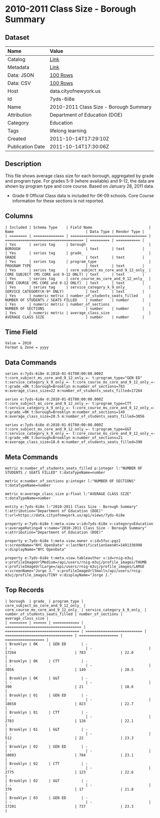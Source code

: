 # 2010-2011 Class Size - Borough Summary

## Dataset

| Name | Value |
| :--- | :---- |
| Catalog | [Link](https://catalog.data.gov/dataset/2010-2011-class-size-borough-summary-15572) |
| Metadata | [Link](https://data.cityofnewyork.us/api/views/7yds-6i8e) |
| Data: JSON | [100 Rows](https://data.cityofnewyork.us/api/views/7yds-6i8e/rows.json?max_rows=100) |
| Data: CSV | [100 Rows](https://data.cityofnewyork.us/api/views/7yds-6i8e/rows.csv?max_rows=100) |
| Host | data.cityofnewyork.us |
| Id | 7yds-6i8e |
| Name | 2010-2011 Class Size - Borough Summary |
| Attribution | Department of Education (DOE) |
| Category | Education |
| Tags | lifelong learning |
| Created | 2011-10-14T17:29:10Z |
| Publication Date | 2011-10-14T17:30:06Z |

## Description

This file shows average class size for each borough, aggregated by grade and program type. For grades 5-9 (where available) and 9-12, the data are shown by program type and core course.
Based on January 28, 2011 data.
* Grade 9 Official Class data is included for 0K-09 schools. Core Course information for these sections is not reported.

## Columns

```ls
| Included | Schema Type    | Field Name                          | Name                                 | Data Type | Render Type |
| ======== | ============== | =================================== | ==================================== | ========= | =========== |
| Yes      | series tag     | borough                             | BOROUGH                              | text      | text        |
| Yes      | series tag     | grade_                              | GRADE                                | text      | text        |
| Yes      | series tag     | program_type                        | PROGRAM TYPE                         | text      | text        |
| Yes      | series tag     | core_subject_ms_core_and_9_12_only_ | CORE SUBJECT (MS CORE and 9-12 ONLY) | text      | text        |
| Yes      | series tag     | core_course_ms_core_and_9_12_only_  | CORE COURSE (MS CORE and 9-12 ONLY)  | text      | text        |
| Yes      | series tag     | service_category_k_9_only_          | SERVICE CATEGORY(K-9* ONLY)          | text      | text        |
| Yes      | numeric metric | number_of_students_seats_filled     | NUMBER OF STUDENTS / SEATS FILLED    | number    | number      |
| Yes      | numeric metric | number_of_sections                  | NUMBER OF SECTIONS                   | number    | number      |
| Yes      | numeric metric | average_class_size                  | AVERAGE CLASS SIZE                   | number    | number      |
```

## Time Field

```ls
Value = 2010
Format & Zone = yyyy
```

## Data Commands

```ls
series e:7yds-6i8e d:2010-01-01T00:00:00.000Z t:core_subject_ms_core_and_9_12_only_=- t:program_type="GEN ED" t:service_category_k_9_only_=- t:core_course_ms_core_and_9_12_only_=- t:grade_=0K t:borough=Brooklyn m:number_of_sections=783 m:average_class_size=22 m:number_of_students_seats_filled=17264

series e:7yds-6i8e d:2010-01-01T00:00:00.000Z t:core_subject_ms_core_and_9_12_only_=- t:program_type=CTT t:service_category_k_9_only_=- t:core_course_ms_core_and_9_12_only_=- t:grade_=0K t:borough=Brooklyn m:number_of_sections=149 m:average_class_size=20.5 m:number_of_students_seats_filled=3056

series e:7yds-6i8e d:2010-01-01T00:00:00.000Z t:core_subject_ms_core_and_9_12_only_=- t:program_type=G&T t:service_category_k_9_only_=- t:core_course_ms_core_and_9_12_only_=- t:grade_=0K t:borough=Brooklyn m:number_of_sections=21 m:average_class_size=18.6 m:number_of_students_seats_filled=390
```

## Meta Commands

```ls
metric m:number_of_students_seats_filled p:integer l:"NUMBER OF STUDENTS / SEATS FILLED" t:dataTypeName=number

metric m:number_of_sections p:integer l:"NUMBER OF SECTIONS" t:dataTypeName=number

metric m:average_class_size p:float l:"AVERAGE CLASS SIZE" t:dataTypeName=number

entity e:7yds-6i8e l:"2010-2011 Class Size - Borough Summary" t:attribution="Department of Education (DOE)" t:url=https://data.cityofnewyork.us/api/views/7yds-6i8e

property e:7yds-6i8e t:meta.view v:id=7yds-6i8e v:category=Education v:averageRating=0 v:name="2010-2011 Class Size - Borough Summary" v:attribution="Department of Education (DOE)"

property e:7yds-6i8e t:meta.view.owner v:id=5fuc-pqz2 v:screenName="NYC OpenData" v:lastNotificationSeenAt=1491336998 v:displayName="NYC OpenData"

property e:7yds-6i8e t:meta.view.tableauthor v:id=rnig-m3uj v:profileImageUrlMedium=/api/users/rnig-m3uj/profile_images/THUMB v:profileImageUrlLarge=/api/users/rnig-m3uj/profile_images/LARGE v:screenName="Jorge J." v:profileImageUrlSmall=/api/users/rnig-m3uj/profile_images/TINY v:displayName="Jorge J."
```

## Top Records

```ls
| borough  | grade_ | program_type | core_subject_ms_core_and_9_12_only_ | core_course_ms_core_and_9_12_only_ | service_category_k_9_only_ | number_of_students_seats_filled | number_of_sections | average_class_size | 
| ======== | ====== | ============ | =================================== | ================================== | ========================== | =============================== | ================== | ================== | 
| Brooklyn | 0K     | GEN ED       | -                                   | -                                  | -                          | 17264                           | 783                | 22.0               | 
| Brooklyn | 0K     | CTT          | -                                   | -                                  | -                          | 3056                            | 149                | 20.5               | 
| Brooklyn | 0K     | G&T          | -                                   | -                                  | -                          | 390                             | 21                 | 18.6               | 
| Brooklyn | 01     | GEN ED       | -                                   | -                                  | -                          | 18658                           | 823                | 22.7               | 
| Brooklyn | 01     | CTT          | -                                   | -                                  | -                          | 2783                            | 126                | 22.1               | 
| Brooklyn | 01     | G&T          | -                                   | -                                  | -                          | 512                             | 22                 | 23.3               | 
| Brooklyn | 02     | GEN ED       | -                                   | -                                  | -                          | 18083                           | 784                | 23.1               | 
| Brooklyn | 02     | CTT          | -                                   | -                                  | -                          | 2775                            | 123                | 22.6               | 
| Brooklyn | 02     | G&T          | -                                   | -                                  | -                          | 370                             | 17                 | 21.8               | 
| Brooklyn | 03     | GEN ED       | -                                   | -                                  | -                          | 17201                           | 737                | 23.3               | 
```